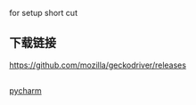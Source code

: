for setup short cut
## 下载链接
https://github.com/mozilla/geckodriver/releases
## 
[pycharm](https://www.jetbrains.com/pycharm/download/#section=windows)
